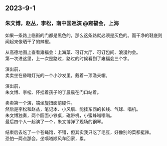 ## 2023-9-1

### 朱文博，赵丛，李松，南中国巡演 @雍福会，上海

如果一条路上临街的门都是黑色的，那么这条路就必须是灰色的。而干净的鞋底则闻起来像晒干了的辣椒。

从高德地图上查看雍福会：上海菜、可订大厅、可订包间、浪漫约会。  
第一次进这里，上一次是路过，路过的时候看到了雍福会三个字。

演出前，  
卖卖坐在昏暗灯光的一个小沙发里，戴着一顶渔夫帽。

演出前，  
朱文博、李松、怀挂着孩子的丁晨晨在门口站着。

卖卖第一个演，端坐旋扭面前硬件。  
然后是李松和赵丛，笔记本、小风扇、能挂东西的长线、气球、唱机。  
朱文博独奏，两个圆面小铁桌，磁带机，小蜜蜂嗡嗡嗡。  
最后四个人一起演了一个，朱文博弹了现场的钢琴。  

结束后去吃了一个苍蝇馆，不错，但其实我只吃了毛豆，好像别的菜都挺辣。  
恐怕一两点那会，坐嘀嗒顺风车回家，累。
